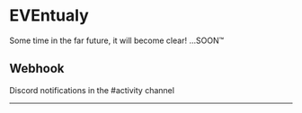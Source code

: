 # EVEntualy
Some time in the far future, it will become clear!
...SOON™

## Webhook
Discord notifications in the #activity channel

---
